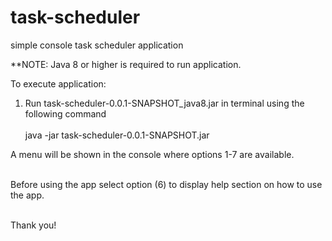 # task-scheduler
simple console task scheduler application

**NOTE: Java 8 or higher is required to run application.

To execute application:
1. Run task-scheduler-0.0.1-SNAPSHOT_java8.jar in terminal using the following command
 <br><br>java -jar task-scheduler-0.0.1-SNAPSHOT.jar
 
A menu will be shown in the console where options 1-7 are available.

<br>Before using the app select option (6) to display help section on how to use the app.

<br>Thank you!